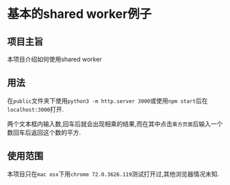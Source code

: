 # 基本的shared worker例子

## 项目主旨

本项目介绍如何使用shared worker

## 用法

在`public`文件夹下使用`python3 -m http.server 3000`或使用`npm start`后在`localhost:3000`打开.

两个文本框内输入数,回车后就会出现相乘的结果,而在其中点击`乘方页面`后输入一个数回车后返回这个数的平方.

## 使用范围

本项目只在`mac osx`下用`chrome 72.0.3626.119`测试打开过,其他浏览器情况未知.